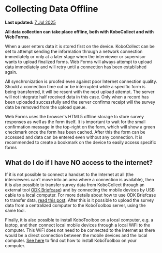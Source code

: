 # Collecting Data Offline
**Last updated:** <a href="https://github.com/kobotoolbox/docs/blob/3890a9d036d6dc788040f0e4f8220c792ad86417/source/data-offline.md" class="reference">7 Jul 2025</a>

**All data collection can take place offline, both with KoboCollect and with Web
Forms.**

When a user enters data it is stored first on the device. KoboCollect can be set
to attempt sending the information through a network connection immediately or
only at a later stage when the interviewer or supervisor wants to upload
finalized forms. Web Forms will always attempt to upload data immediately and
will retry until a connection has been established again.

All synchronization is proofed even against poor Internet connection quality.
Should a connection time out or be interrupted while a specific form is being
transferred, it will be resent with the next upload attempt. The server will not
integrate half received data in this case. Only when a record has been uploaded
successfully and the server confirms receipt will the survey data be removed
from the upload queue.

Web Forms uses the browser's HTML5 offline storage to store survey responses as
well as the form itself. It is important to wait for the small confirmation
message in the top-right on the form, which will show a green checkmark once the
form has been cached. After this the form can be accessed and data can be
entered even without any connection. It is recommended to create a bookmark on
the device to easily access specific forms

## What do I do if I have NO access to the internet?

If it is not possible to connect a handset to the Internet at all (the
interviewers can't move into an area where a connection is available), then it
is also possible to transfer survey data from KoboCollect through an external
tool [ODK Briefcase](https://docs.getodk.org/briefcase-intro)) and by connecting
the mobile devices by USB cable to a local computer. For more details about how
to use ODK Briefcase to transfer data,
[read this post](https://blog.cartong.org/2016/03/11/migration-odk-platforms).
After this is it possible to upload the survey data from a centralized computer
to the KoboToolbox server, using the same tool.

Finally, it is also possible to install KoboToolbox on a local computer, e.g. a
laptop, and then connect local mobile devices through a local WiFi to the
computer. This WiFi does not need to be connected to the Internet as there would
be a direct connection between the mobile devices and the local computer.
[See here](https://github.com/kobotoolbox/kobo-install) to find out how to install KoboToolbox on
your computer.
